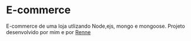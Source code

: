 # E-commerce

E-commerce de uma loja utlizando Node,ejs, mongo e mongoose.
Projeto desenvolvido por mim e por [Renne](https://github.com/renneSampaio?tab=repositories)

